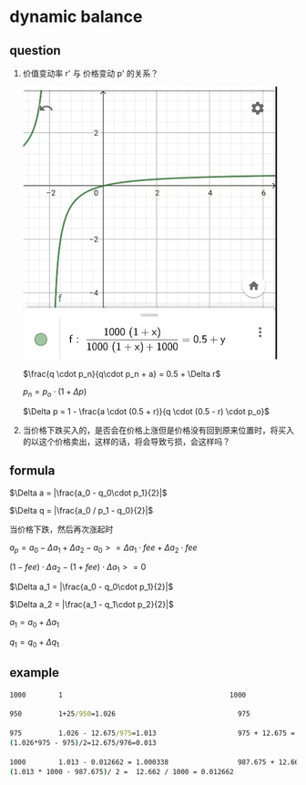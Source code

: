 # dynamic balance

## question

1. 价值变动率 r' 与 价格变动 p' 的关系？

   ![resources](./resources/formule1.jpg)

   $\frac{q \cdot p_n}{q\cdot p_n + a} = 0.5 + \Delta r$

   $p_n = p_o \cdot (1 + \Delta p)$

   $\Delta p = 1 - \frac{a \cdot (0.5 + r)}{q \cdot (0.5 - r) \cdot p_o}$

2. 当价格下跌买入的，是否会在价格上涨但是价格没有回到原来位置时，将买入的以这个价格卖出，这样的话，将会导致亏损，会这样吗？

## formula

$\Delta a = |\frac{a_0 - q_0\cdot p_1}{2}|$

$\Delta q = |\frac{a_0 / p_1 - q_0}{2}|$

当价格下跌，然后再次涨起时

$a_p = a_0 - \Delta a_1 + \Delta a_2 - a_0 >= \Delta a_1 \cdot fee + \Delta a_2 \cdot fee$

$(1 - fee) \cdot \Delta a_2 - (1 + fee) \cdot \Delta a_1 >= 0$

$\Delta a_1 = |\frac{a_0 - q_0\cdot p_1}{2}|$

$\Delta a_2 = |\frac{a_1 - q_1\cdot p_2}{2}|$

$a_1 = a_0 + \Delta a_1$

$q_1 = q_0 + \Delta q_1$

## example

```cmd
1000        1                                         1000

950         1+25/950=1.026                              975                         25 * 0.001 = 0.025

975         1.026 - 12.675/975=1.013                    975 + 12.675 = 987.675
(1.026*975 - 975)/2=12.675/976=0.013

1000        1.013 - 0.012662 = 1.000338                 987.675 + 12.662 = 1000.337
(1.013 * 1000 - 987.675)/ 2 =  12.662 / 1000 = 0.012662
```
